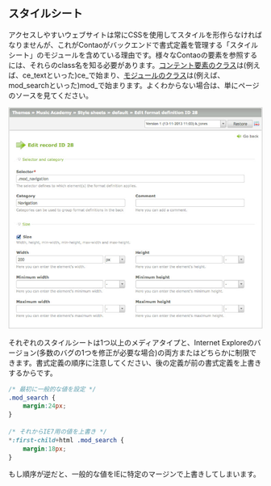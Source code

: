 ## スタイルシート

アクセスしやすいウェブサイトは常にCSSを使用してスタイルを形作らなければなりませんが、これがContaoがバックエンドで書式定義を管理する「スタイルシート」のモジュールを含めている理由です。様々なContaoの要素を参照するには、それらのclass名を知る必要があります。[コンテント要素のクラス][1]は(例えば、ce\_textといった)ce\_で始まり、[モジュールのクラス][2]は(例えば、mod\_searchといった)mod\_で始まります。よくわからない場合は、単にページのソースを見てください。

![](images/style-sheet.jpg)

それぞれのスタイルシートは1つ以上のメディアタイプと、Internet Exploreのバージョン(多数のバグの1つを修正が必要な場合)の両方またはどちらかに制限できます。書式定義の順序に注意してください、後の定義が前の書式定義を上書きするからです。

```css
/* 最初に一般的な値を設定 */
.mod_search {
    margin:24px;
}

/* それからIE7用の値を上書き */
*:first-child+html .mod_search {
    margin:18px;
}
```

もし順序が逆だと、一般的な値をIEに特定のマージンで上書きしてしまいます。


[1]: ../04-managing-content/articles.md#articles
[2]: ../03-managing-pages/modules.md#modules
